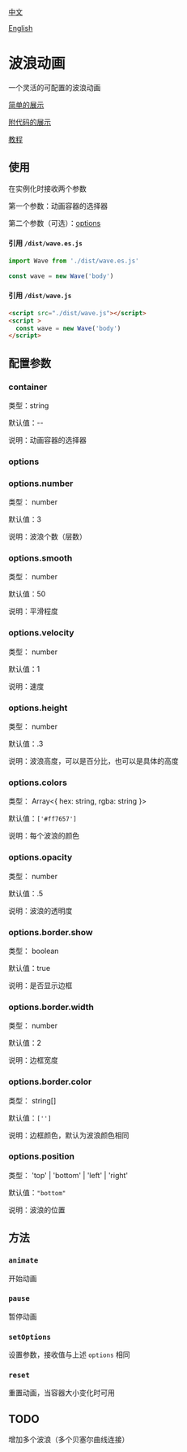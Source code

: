 <a href="https://github.com/QiShaoXuan/wavejs/blob/master/README.md">中文</a>

<a href="https://github.com/QiShaoXuan/wavejs/blob/master/README_en.md">English</a>

# 波浪动画

一个灵活的可配置的波浪动画

<a href="https://qishaoxuan.github.io/wavejs/">简单的展示</a>

<a href="https://qishaoxuan.github.io/css_tricks/notCSS/wave.html">附代码的展示</a>

<a href="https://juejin.im/post/5c64ce6ef265da2d8c7db0df">教程</a>

## 使用

在实例化时接收两个参数

第一个参数：动画容器的选择器

第二个参数（可选）：[options](#options)

#### 引用 `/dist/wave.es.js`
```js
import Wave from './dist/wave.es.js'
  
const wave = new Wave('body')
```
#### 引用 `/dist/wave.js`
```html
<script src="./dist/wave.js"></script>
<script >
  const wave = new Wave('body')
</script>
```

## 配置参数

### container
类型：string

默认值：--

说明：动画容器的选择器

### options
### options.number 
类型： number

默认值：3

说明：波浪个数（层数）
### options.smooth 
类型： number

默认值：50

说明：平滑程度

### options.velocity  
类型： number

默认值：1

说明：速度
### options.height 
类型： number

默认值：.3

说明：波浪高度，可以是百分比，也可以是具体的高度
### options.colors
类型： Array<{ hex: string, rgba: string }> 

默认值：`['#ff7657']`

说明：每个波浪的颜色
### options.opacity 
类型： number 

默认值：.5

说明：波浪的透明度
### options.border.show
类型： boolean

默认值：true

说明：是否显示边框
### options.border.width
类型： number

默认值：2

说明：边框宽度
### options.border.color
类型： string[] 

默认值：`['']`

说明：边框颜色，默认为波浪颜色相同
### options.position
类型： 'top' | 'bottom' | 'left' | 'right' 

默认值：`"bottom"`

说明：波浪的位置

## 方法

### `animate`
开始动画
### `pause`
暂停动画
### `setOptions`
设置参数，接收值与上述 `options` 相同
### `reset`
重置动画，当容器大小变化时可用

## TODO
增加多个波浪（多个贝塞尔曲线连接）

